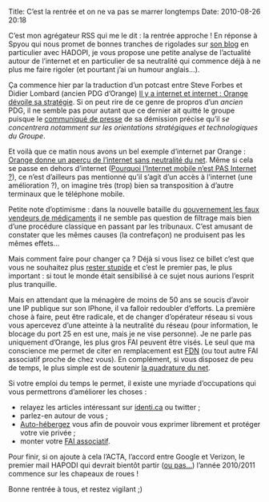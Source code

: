 Title: C’est la rentrée et on ne va pas se marrer longtemps
Date: 2010-08-26 20:18

C’est mon agrégateur RSS qui me le dit : la rentrée approche ! En réponse à
Spyou qui nous promet de bonnes tranches de rigolades sur [son
blog](http://blog.spyou.org/) en particulier avec HADOPI, je vous propose une
petite analyse de l’actualité autour de l’internet et en particulier de sa
neutralité qui commence déjà à ne plus me faire rigoler (et pourtant j’ai un
humour anglais…).

Ça commence hier par la traduction d’un potcast entre Steve Forbes et Didier
Lombard (ancien PDG d’Orange) [Il y a internet et internet : Orange dévoile sa
stratégie](http://fr.readwriteweb.com/2010/08/25/a-la-une/internet-internet-orange-dvoile-sa-stratgie/).
Si on peut rire de ce genre de propros d’un *ancien* PDG, il ne semble pas pour
autant que ce dernier ait quitté le groupe puisque le [communiqué de
presse](http://www.orange.com/fr_FR/presse/communiques/cp100201fr2.jsp) de sa
démission précise qu’il *se concentrera notamment sur les orientations
stratégiques et technologiques du Groupe*.

Et voilà que ce matin nous avons un bel exemple d’internet par Orange : [Orange
donne un aperçu de l’internet sans neutralité du
net](http://fr.readwriteweb.com/2010/08/26/a-la-une/orange-donne-aperu-de-linternet-sans-neutralit-du-net/).
Même si cela se passe en dehors d’internet ([Pourquoi l’Internet mobile n’est
PAS Internet
?](http://blog.fdn.fr/post/2010/03/22/Pourquoi-l%E2%80%99Internet-mobile-n%E2%80%99est-PAS-Internet)),
ce n’est d’ailleurs pas mentionné qu’il s’agit d’un accès à l’internet (une
amélioration ?), on imagine très (trop) bien sa transposition à d’autre
terminaux que le téléphone mobile.

Petite note d’optimisme : dans la nouvelle bataille du [gouvernement les faux
vendeurs de
médicaments](http://www.clubic.com/antivirus-securite-informatique/virus-hacker-piratage/spam-pourriel/actualite-360828-gouvernement-entrer-guerre-faux-vendeurs-medicaments.html)
il ne semble pas question de filtrage mais bien d’une procédure classique en
passant par les tribunaux. C’est amusant de constater que les mêmes causes (la
contrefaçon) ne produisent pas les mêmes effets…

Mais comment faire pour changer ça ? Déjà si vous lisez ce billet c’est que vous
ne souhaitez plus [rester
stupide](http://blog.spyou.org/wordpress-mu/2010/08/25/restez-stupides-cest-important/)
et c’est le premier pas, le plus important : si tout le monde était sensibilisé
à ce sujet nous aurions l’esprit plus tranquille.

Mais en attendant que la ménagère de moins de 50 ans se soucis d’avoir une IP
publique sur son IPhone, il va falloir redoubler d’efforts. La première chose à
faire, peut être radicale, et de changer d’opérateur réseau si vous vous
apercevez d’une atteinte à la neutralité du réseau (pour information, le blocage
du port 25 en est une, mais je ne vise personne). Je ne parle pas uniquement
d’Orange, les plus gros FAI peuvent être visés. Le seul que ma conscience me
permet de citer en remplacement est [FDN](http://www.fdn.fr/) (ou tout autre FAI
associatif proche de chez vous). En complément, si vous disposez de peu de
temps, le plus simple est de soutenir [la quadrature du
net](http://www.laquadrature.net/fr).

Si votre emploi du temps le permet, il existe une myriade d’occupations qui vous
permettrons d’améliorer les choses :

* relayez les articles intéressant sur [identi.ca](http://identi.ca/) ou twitter ;
* parlez-en autour de vous ;
* [Auto-hébergez](http://www.auto-hebergement.fr/) vous afin de pouvoir vous exprimer librement et protéger votre vie privée ;
* monter votre [FAI associatif](|filename|/Internet/demain-je-cree-mon-fai.md).

Pour finir, si on ajoute à cela l’ACTA, l’accord entre Google et Verizon, le
premier mail HAPODI qui devrait bientôt partir ([ou
pas…](http://blog.spyou.org/wordpress-mu/2010/08/12/fdn-et-le-conseil-detat/))
l’année 2010/2011 commence sur les chapeaux de roues !

Bonne rentrée à tous, et restez vigilant ;)
